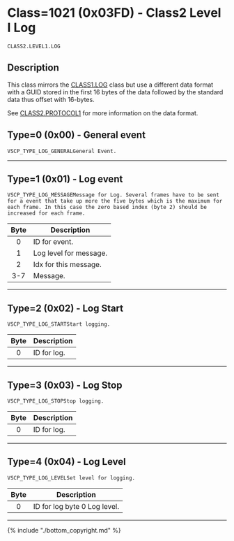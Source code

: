 # Class=1021 (0x03FD) - Class2 Level I Log

    CLASS2.LEVEL1.LOG

## Description

This class mirrors the [CLASS1.LOG](./class1.log.md) class but use a different data format with a GUID stored in the first 16 bytes of the data followed by the standard data thus offset with 16-bytes.

See [CLASS2.PROTOCOL1](./class2.protocol1.md) for more information on the data format.
## <a name="type0"></a>Type=0 (0x00) - General event
    VSCP_TYPE_LOG_GENERALGeneral Event.
----

## <a name="type1"></a>Type=1 (0x01) - Log event
    VSCP_TYPE_LOG_MESSAGEMessage for Log. Several frames have to be sent for a event that take up more the five bytes which is the maximum for each frame. In this case the zero based index (byte 2) should be increased for each frame. 

 | Byte | Description            | 
 | :----: | -----------            | 
 | 0    | ID for event.          | 
 | 1    | Log level for message. | 
 | 2    | Idx for this message.  | 
 | 3-7  | Message.               |
----

## <a name="type2"></a>Type=2 (0x02) - Log Start
    VSCP_TYPE_LOG_STARTStart logging. 

 | Byte | Description | 
 | :----: | ----------- | 
 | 0    | ID for log. | 
----

## <a name="type3"></a>Type=3 (0x03) - Log Stop
    VSCP_TYPE_LOG_STOPStop logging. 

 | Byte | Description | 
 | :----: | ----------- | 
 | 0    | ID for log. | 
----

## <a name="type4"></a>Type=4 (0x04) - Log Level
    VSCP_TYPE_LOG_LEVELSet level for logging. 

 | Byte | Description                  | 
 | :----: | -----------                  | 
 | 0    | ID for log byte 0 Log level. | 

----

{% include "./bottom_copyright.md" %}